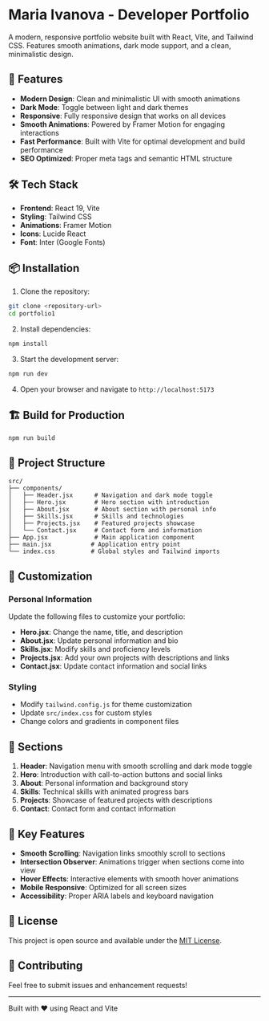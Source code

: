 # Maria Ivanova - Developer Portfolio

A modern, responsive portfolio website built with React, Vite, and Tailwind CSS. Features smooth animations, dark mode support, and a clean, minimalistic design.

## 🚀 Features

- **Modern Design**: Clean and minimalistic UI with smooth animations
- **Dark Mode**: Toggle between light and dark themes
- **Responsive**: Fully responsive design that works on all devices
- **Smooth Animations**: Powered by Framer Motion for engaging interactions
- **Fast Performance**: Built with Vite for optimal development and build performance
- **SEO Optimized**: Proper meta tags and semantic HTML structure

## 🛠️ Tech Stack

- **Frontend**: React 19, Vite
- **Styling**: Tailwind CSS
- **Animations**: Framer Motion
- **Icons**: Lucide React
- **Font**: Inter (Google Fonts)

## 📦 Installation

1. Clone the repository:
```bash
git clone <repository-url>
cd portfolio1
```

2. Install dependencies:
```bash
npm install
```

3. Start the development server:
```bash
npm run dev
```

4. Open your browser and navigate to `http://localhost:5173`

## 🏗️ Build for Production

```bash
npm run build
```

## 📁 Project Structure

```
src/
├── components/
│   ├── Header.jsx      # Navigation and dark mode toggle
│   ├── Hero.jsx        # Hero section with introduction
│   ├── About.jsx       # About section with personal info
│   ├── Skills.jsx      # Skills and technologies
│   ├── Projects.jsx    # Featured projects showcase
│   └── Contact.jsx     # Contact form and information
├── App.jsx             # Main application component
├── main.jsx           # Application entry point
└── index.css          # Global styles and Tailwind imports
```

## 🎨 Customization

### Personal Information
Update the following files to customize your portfolio:

- **Hero.jsx**: Change the name, title, and description
- **About.jsx**: Update personal information and bio
- **Skills.jsx**: Modify skills and proficiency levels
- **Projects.jsx**: Add your own projects with descriptions and links
- **Contact.jsx**: Update contact information and social links

### Styling
- Modify `tailwind.config.js` for theme customization
- Update `src/index.css` for custom styles
- Change colors and gradients in component files

## 📱 Sections

1. **Header**: Navigation menu with smooth scrolling and dark mode toggle
2. **Hero**: Introduction with call-to-action buttons and social links
3. **About**: Personal information and background story
4. **Skills**: Technical skills with animated progress bars
5. **Projects**: Showcase of featured projects with descriptions
6. **Contact**: Contact form and contact information

## 🌟 Key Features

- **Smooth Scrolling**: Navigation links smoothly scroll to sections
- **Intersection Observer**: Animations trigger when sections come into view
- **Hover Effects**: Interactive elements with smooth hover animations
- **Mobile Responsive**: Optimized for all screen sizes
- **Accessibility**: Proper ARIA labels and keyboard navigation

## 📄 License

This project is open source and available under the [MIT License](LICENSE).

## 🤝 Contributing

Feel free to submit issues and enhancement requests!

---

Built with ❤️ using React and Vite
